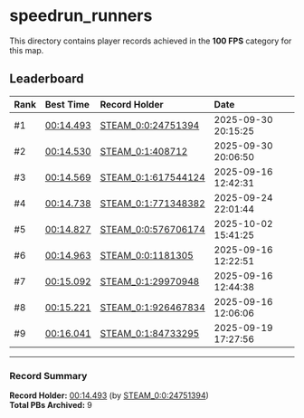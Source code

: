 # speedrun_runners

This directory contains player records achieved in the **100 FPS** category for this map.

## Leaderboard

| Rank | Best Time | Record Holder | Date                |
| :--- | :-------- | :------------ | :------------------ |
| #1   | [00:14.493](./00014493_STEAM_0_0_24751394_20250930-201525.zip) | [STEAM_0:0:24751394](https://speedrun16.com/profile/STEAM_0:0:24751394)   | 2025-09-30 20:15:25 |
| #2   | [00:14.530](./00014530_STEAM_0_1_408712_20250930-200650.zip) | [STEAM_0:1:408712](https://speedrun16.com/profile/STEAM_0:1:408712)   | 2025-09-30 20:06:50 |
| #3   | [00:14.569](./00014569_STEAM_0_1_617544124_20250916-124231.zip) | [STEAM_0:1:617544124](https://speedrun16.com/profile/STEAM_0:1:617544124)   | 2025-09-16 12:42:31 |
| #4   | [00:14.738](./00014738_STEAM_0_1_771348382_20250924-220144.zip) | [STEAM_0:1:771348382](https://speedrun16.com/profile/STEAM_0:1:771348382)   | 2025-09-24 22:01:44 |
| #5   | [00:14.827](./00014827_STEAM_0_0_576706174_20251002-154125.zip) | [STEAM_0:0:576706174](https://speedrun16.com/profile/STEAM_0:0:576706174)   | 2025-10-02 15:41:25 |
| #6   | [00:14.963](./00014963_STEAM_0_0_1181305_20250916-122251.zip) | [STEAM_0:0:1181305](https://speedrun16.com/profile/STEAM_0:0:1181305)   | 2025-09-16 12:22:51 |
| #7   | [00:15.092](./00015092_STEAM_0_1_29970948_20250916-124438.zip) | [STEAM_0:1:29970948](https://speedrun16.com/profile/STEAM_0:1:29970948)   | 2025-09-16 12:44:38 |
| #8   | [00:15.221](./00015221_STEAM_0_1_926467834_20250916-120606.zip) | [STEAM_0:1:926467834](https://speedrun16.com/profile/STEAM_0:1:926467834)   | 2025-09-16 12:06:06 |
| #9   | [00:16.041](./00016041_STEAM_0_1_84733295_20250919-172756.zip) | [STEAM_0:1:84733295](https://speedrun16.com/profile/STEAM_0:1:84733295)   | 2025-09-19 17:27:56 |

---

### Record Summary
**Record Holder:** [00:14.493](./00014493_STEAM_0_0_24751394_20250930-201525.zip) (by [STEAM_0:0:24751394](https://speedrun16.com/profile/STEAM_0:0:24751394))  
**Total PBs Archived:** 9